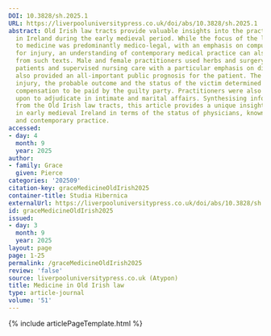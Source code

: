 ```yaml
---
DOI: 10.3828/sh.2025.1
URL: https://liverpooluniversitypress.co.uk/doi/abs/10.3828/sh.2025.1
abstract: Old Irish law tracts provide valuable insights into the practice of medicine
  in Ireland during the early medieval period. While the focus of the law texts relating
  to medicine was predominantly medico-legal, with an emphasis on computing compensation
  for injury, an understanding of contemporary medical practice can also be inferred
  from such texts. Male and female practitioners used herbs and surgery to treat their
  patients and supervised nursing care with a particular emphasis on diet. Physicians
  also provided an all-important public prognosis for the patient. The nature of the
  injury, the probable outcome and the status of the victim determined the level of
  compensation to be paid by the guilty party. Practitioners were also sometimes called
  upon to adjudicate in intimate and marital affairs. Synthesising information gleaned
  from the Old Irish law tracts, this article provides a unique insight into medicine
  in early medieval Ireland in terms of the status of physicians, known medical knowledge
  and contemporary practice.
accessed:
- day: 4
  month: 9
  year: 2025
author:
- family: Grace
  given: Pierce
categories: '202509'
citation-key: graceMedicineOldIrish2025
container-title: Studia Hibernica
externalUrl: https://liverpooluniversitypress.co.uk/doi/abs/10.3828/sh.2025.1
id: graceMedicineOldIrish2025
issued:
- day: 3
  month: 9
  year: 2025
layout: page
page: 1-25
permalink: /graceMedicineOldIrish2025
review: 'false'
source: liverpooluniversitypress.co.uk (Atypon)
title: Medicine in Old Irish law
type: article-journal
volume: '51'
---
```

{% include articlePageTemplate.html %}